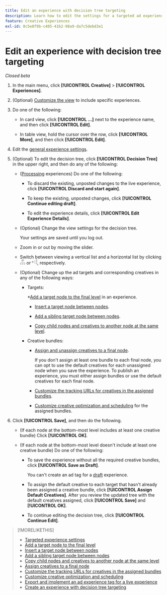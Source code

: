 ```yaml
---
title: Edit an experience with decision tree targeting
description: Learn how to edit the settings for a targeted ad experience using a decision tree.
feature: Creative Experiences
exl-id: 8c5e8f9b-c405-41b2-98a9-da7c5debd3e1
---
```

# Edit an experience with decision tree targeting

*Closed beta*

1. In the main menu, click **[!UICONTROL Creative]** > **[!UICONTROL Experiences]**.

1. (Optional) [Customize the view](/help/creative/introduction/customize-data-views.md) to include specific experiences.

1. Do one of the following:

   * In card view, click **[!UICONTROL ...]** next to the experience name, and then click **[!UICONTROL Edit]**.
   
   * In table view, hold the cursor over the row, click **[!UICONTROL More]**, and then click **[!UICONTROL Edit]**.

1. Edit the [general experience settings](experience-settings-targeting.md).

1. (Optional) To edit the decision tree, click **[!UICONTROL Decision Tree]** in the upper right, and then do any of the following:

   * ([Processing](experience-about.md#experience-statuses) experiences) Do one of the following:
   
      * To discard the existing, unposted changes to the live experience, click **[!UICONTROL Discard and start again]**.
      
      * To keep the existing, unposted changes, click **[!UICONTROL Continue editing draft]**.
      
      * To edit the experience details, click **[!UICONTROL Edit Experience Details]**.

   * (Optional) Change the view settings for the decision tree.
   
     Your settings are saved until you log out.
   
   * Zoom in or out by moving the slider.
   
   * Switch between viewing a vertical list and a horizontal list by clicking ![View as Vertical Tree](/help/creative/assets/tree-vertical.png "View as Vertical Tree") or ![View as Horizontal Tree](/help/creative/assets/tree-horizontal.png "View as Horizontal Tree"), respectively.

   * (Optional) Change up the ad targets and corresponding creatives in any of the following ways:
   
     * Targets:
     
       *[Add a target node to the final level](experience-target-node-add-final.md) in an experience.
       
       * [Insert a target node between nodes](experience-target-node-add-inner.md).
       
       * [Add a sibling target node between nodes](experience-target-node-add-sibling.md).
       
       * [Copy child nodes and creatives to another node at the same level](experience-target-node-copy.md).

     * Creative bundles:
     
       * [Assign and unassign creatives to a final node](experience-assign-creative-bundles.md).
       
         If you don't assign at least one bundle to each final node, you can opt to use the default creatives for each unassigned node when you save the experience. To publish an experience, you must either assign bundles or use the default creatives for each final node.
       
       * [Customize the tracking URLs for creatives in the assigned bundles](experience-tracking-urls-targeting.md).
       
       * [Customize creative optimization and scheduling](experience-optimization-scheduling-targeting.md) for the assigned bundles.

1. Click **[!UICONTROL Save]**, and then do the following.

   * (If each node at the bottom-most level includes at least one creative bundle) Click **[!UICONTROL OK]**.
   
   * (If each node at the bottom-most level doesn't include at least one creative bundle) Do one of the following:
   
     * To save the experience without all the required creative bundles, click **[!UICONTROL Save as Draft]**.
     
       You can't create an ad tag for a [draft](experience-about.md#experience-statuses) experience.

     * To assign the default creative to each target that hasn't already been assigned a creative bundle, click **[!UICONTROL Assign Default Creatives]**. After you review the updated tree with the default creatives assigned, click **[!UICONTROL Save]** and **[!UICONTROL OK]**.
     
     * To continue editing the decision tree, click **[!UICONTROL Continue Edit]**.

>[!MORELIKETHIS]
>
>* [Targeted experience settings](experience-settings-targeting.md)
>* [Add a target node to the final level](experience-target-node-add-final.md)
>* [Insert a target node between nodes](experience-target-node-add-inner.md)
>* [Add a sibling target node between nodes](experience-target-node-add-sibling.md)
>* [Copy child nodes and creatives to another node at the same level](experience-target-node-copy.md)
>* [Assign creatives to a final node](experience-assign-creative-bundles.md)
>* [Customize the tracking URLs for creatives in the assigned bundles](experience-tracking-urls-targeting.md)
>* [Customize creative optimization and scheduling](experience-optimization-scheduling-targeting.md)
>* [Export and implement an ad experience tag for a live experience](/help/creative/experiences/experience-tag-export.md)
>* [Create an experience with decision tree targeting](experience-create-targeting.md)
